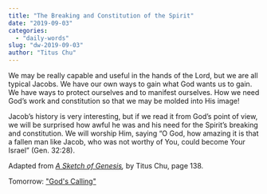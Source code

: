 ```yaml
---
title: "The Breaking and Constitution of the Spirit"
date: "2019-09-03"
categories: 
  - "daily-words"
slug: "dw-2019-09-03"
author: "Titus Chu"
---
```


We may be really capable and useful in the hands of the Lord, but we are all typical Jacobs. We have our own ways to gain what God wants us to gain. We have ways to protect ourselves and to manifest ourselves. How we need God’s work and constitution so that we may be molded into His image!

Jacob’s history is very interesting, but if we read it from God’s point of view, we will be surprised how awful he was and his need for the Spirit’s breaking and constitution. We will worship Him, saying “O God, how amazing it is that a fallen man like Jacob, who was not worthy of You, could become Your Israel” (Gen. 32:28).

Adapted from _[A Sketch of Genesis](/book-gen-sketch "Go to the listing for this book"),_ by Titus Chu, page 138.

Tomorrow: ["God's Calling"](/dw-2019-09-04)
